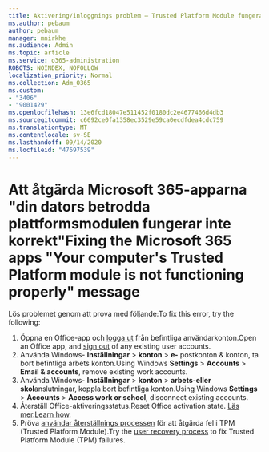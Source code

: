 ```yaml
---
title: Aktivering/inloggnings problem – Trusted Platform Module fungerar inte
ms.author: pebaum
author: pebaum
manager: mnirkhe
ms.audience: Admin
ms.topic: article
ms.service: o365-administration
ROBOTS: NOINDEX, NOFOLLOW
localization_priority: Normal
ms.collection: Adm_O365
ms.custom:
- "3406"
- "9001429"
ms.openlocfilehash: 13e6fcd18047e511452f0180dc2e4677466d4db3
ms.sourcegitcommit: c6692ce0fa1358ec3529e59ca0ecdfdea4cdc759
ms.translationtype: MT
ms.contentlocale: sv-SE
ms.lasthandoff: 09/14/2020
ms.locfileid: "47697539"
---
```

# <a name="fixing-the-microsoft-365-apps-your-computers-trusted-platform-module-is-not-functioning-properly-message"></a><span data-ttu-id="391a7-102">Att åtgärda Microsoft 365-apparna "din dators betrodda plattformsmodulen fungerar inte korrekt"</span><span class="sxs-lookup"><span data-stu-id="391a7-102">Fixing the Microsoft 365 apps "Your computer's Trusted Platform module is not functioning properly" message</span></span>

<span data-ttu-id="391a7-103">Lös problemet genom att prova med följande:</span><span class="sxs-lookup"><span data-stu-id="391a7-103">To fix this error, try the following:</span></span>

1. <span data-ttu-id="391a7-104">Öppna en Office-app och [logga ut](https://support.office.com/article/5a20dc11-47e9-4b6f-945d-478cb6d92071) från befintliga användarkonton.</span><span class="sxs-lookup"><span data-stu-id="391a7-104">Open an Office app, and [sign out](https://support.office.com/article/5a20dc11-47e9-4b6f-945d-478cb6d92071) of any existing user accounts.</span></span>   
2. <span data-ttu-id="391a7-105">Använda Windows- **Inställningar**  >  **konton**  >  **e-** postkonton & konton, ta bort befintliga arbets konton.</span><span class="sxs-lookup"><span data-stu-id="391a7-105">Using Windows **Settings** > **Accounts** > **Email & accounts**, remove existing work accounts.</span></span> 
3. <span data-ttu-id="391a7-106">Använda Windows- **Inställningar**  >  **konton**  >  **arbets-eller skol**anslutningar, koppla bort befintliga konton.</span><span class="sxs-lookup"><span data-stu-id="391a7-106">Using Windows **Settings** > **Accounts** > **Access work or school**, disconnect existing accounts.</span></span> 
4. <span data-ttu-id="391a7-107">Återställ Office-aktiveringsstatus.</span><span class="sxs-lookup"><span data-stu-id="391a7-107">Reset Office activation state.</span></span> <span data-ttu-id="391a7-108">[Läs mer](https://docs.microsoft.com/office365/troubleshoot/activation/reset-office-365-proplus-activation-state
).</span><span class="sxs-lookup"><span data-stu-id="391a7-108">[Learn how](https://docs.microsoft.com/office365/troubleshoot/activation/reset-office-365-proplus-activation-state
).</span></span>
5. <span data-ttu-id="391a7-109">Pröva [användar återställnings processen](https://docs.microsoft.com/office365/troubleshoot/administration/connection-issue-when-sign-in-office-2016#symptom-2) för att åtgärda fel i TPM (Trusted Platform Module).</span><span class="sxs-lookup"><span data-stu-id="391a7-109">Try the [user recovery process](https://docs.microsoft.com/office365/troubleshoot/administration/connection-issue-when-sign-in-office-2016#symptom-2) to fix Trusted Platform Module (TPM) failures.</span></span>